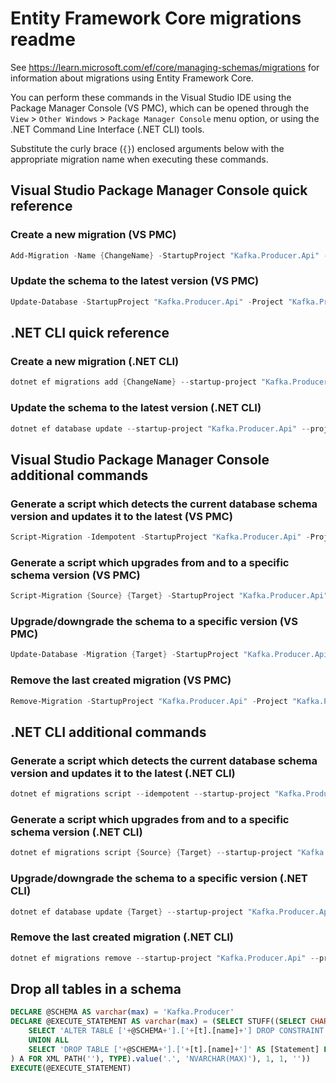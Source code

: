 # Entity Framework Core migrations readme

See <https://learn.microsoft.com/ef/core/managing-schemas/migrations> for information about migrations
using Entity Framework Core.

You can perform these commands in the Visual Studio IDE using the Package Manager Console (VS PMC), which can
be opened through the `View` > `Other Windows` > `Package Manager Console` menu option, or using the .NET
Command Line Interface (.NET CLI) tools.

Substitute the curly brace (`{}`) enclosed arguments below with the appropriate migration name when
executing these commands.

## Visual Studio Package Manager Console quick reference

### Create a new migration (VS PMC)

```powershell
Add-Migration -Name {ChangeName} -StartupProject "Kafka.Producer.Api" -Project "Kafka.Producer.Infrastructure"
```

### Update the schema to the latest version (VS PMC)

```powershell
Update-Database -StartupProject "Kafka.Producer.Api" -Project "Kafka.Producer.Infrastructure"
```

## .NET CLI quick reference

### Create a new migration (.NET CLI)

```powershell
dotnet ef migrations add {ChangeName} --startup-project "Kafka.Producer.Api" --project "Kafka.Producer.Infrastructure"
```

### Update the schema to the latest version (.NET CLI)

```powershell
dotnet ef database update --startup-project "Kafka.Producer.Api" --project "Kafka.Producer.Infrastructure"
```

## Visual Studio Package Manager Console additional commands

### Generate a script which detects the current database schema version and updates it to the latest (VS PMC)

```powershell
Script-Migration -Idempotent -StartupProject "Kafka.Producer.Api" -Project "Kafka.Producer.Infrastructure"
```

### Generate a script which upgrades from and to a specific schema version (VS PMC)

```powershell
Script-Migration {Source} {Target} -StartupProject "Kafka.Producer.Api" -Project "Kafka.Producer.Infrastructure"
```

### Upgrade/downgrade the schema to a specific version (VS PMC)

```powershell
Update-Database -Migration {Target} -StartupProject "Kafka.Producer.Api" -Project "Kafka.Producer.Infrastructure"
```

### Remove the last created migration (VS PMC)

```powershell
Remove-Migration -StartupProject "Kafka.Producer.Api" -Project "Kafka.Producer.Infrastructure"
```

## .NET CLI additional commands

### Generate a script which detects the current database schema version and updates it to the latest (.NET CLI)

```powershell
dotnet ef migrations script --idempotent --startup-project "Kafka.Producer.Api" --project "Kafka.Producer.Infrastructure"
```

### Generate a script which upgrades from and to a specific schema version (.NET CLI)

```powershell
dotnet ef migrations script {Source} {Target} --startup-project "Kafka.Producer.Api" --project "Kafka.Producer.Infrastructure"
```

### Upgrade/downgrade the schema to a specific version (.NET CLI)

```powershell
dotnet ef database update {Target} --startup-project "Kafka.Producer.Api" --project "Kafka.Producer.Infrastructure"
```

### Remove the last created migration (.NET CLI)

```powershell
dotnet ef migrations remove --startup-project "Kafka.Producer.Api" --project "Kafka.Producer.Infrastructure"
```

## Drop all tables in a schema

```sql
DECLARE @SCHEMA AS varchar(max) = 'Kafka.Producer'
DECLARE @EXECUTE_STATEMENT AS varchar(max) = (SELECT STUFF((SELECT CHAR(13) + CHAR(10) + [Statement] FROM (
    SELECT 'ALTER TABLE ['+@SCHEMA+'].['+[t].[name]+'] DROP CONSTRAINT ['+[fk].[name]+']' AS [Statement] FROM [sys].[foreign_keys] AS [fk] INNER JOIN [sys].[tables] AS [t] ON [t].[object_id] = [fk].[parent_object_id] INNER JOIN [sys].[schemas] AS [s] ON [s].[schema_id] = [t].[schema_id] WHERE [s].[name] = @SCHEMA
    UNION ALL
    SELECT 'DROP TABLE ['+@SCHEMA+'].['+[t].[name]+']' AS [Statement] FROM [sys].[tables] AS [t] INNER JOIN [sys].[schemas] AS [s] ON [s].[schema_id] = [t].[schema_id] WHERE [s].[name] = @SCHEMA
) A FOR XML PATH(''), TYPE).value('.', 'NVARCHAR(MAX)'), 1, 1, ''))
EXECUTE(@EXECUTE_STATEMENT)
```
